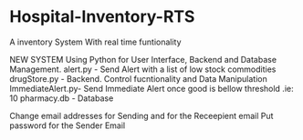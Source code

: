 # Hospital-Inventory-RTS
A inventory System With real time funtionality

NEW SYSTEM
Using Python for User Interface, Backend and Database Management.
alert.py - Send Alert with a list of low stock commodities
drugStore.py - Backend. Control fucntionality and Data Manipulation
ImmediateAlert.py- Send Immediate Alert once good is bellow threshold .ie: 10
pharmacy.db - Database

Change email addresses for Sending and for the Receepient email
Put password for the Sender Email

